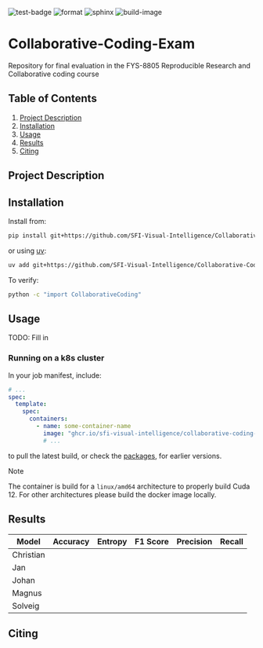 ![test-badge](https://github.com/SFI-Visual-Intelligence/Collaborative-Coding-Exam/actions/workflows/test.yml/badge.svg) ![format](https://github.com/SFI-Visual-Intelligence/Collaborative-Coding-Exam/actions/workflows/format.yml/badge.svg) ![sphinx](https://github.com/SFI-Visual-Intelligence/Collaborative-Coding-Exam/actions/workflows/sphinx.yml/badge.svg) ![build-image](https://github.com/SFI-Visual-Intelligence/Collaborative-Coding-Exam/actions/workflows/build-image.yml/badge.svg)

# Collaborative-Coding-Exam
Repository for final evaluation in the FYS-8805 Reproducible Research and Collaborative coding course

## **Table of Contents**  
1. [Project Description](#project-description)  
2. [Installation](#installation)  
3. [Usage](#usage)  
4. [Results](#results)  
5. [Citing](#citing)  

## Project Description


## Installation

Install from:

```sh
pip install git+https://github.com/SFI-Visual-Intelligence/Collaborative-Coding-Exam.git
```

or using [uv](https://docs.astral.sh/uv/):

```sh
uv add git+https://github.com/SFI-Visual-Intelligence/Collaborative-Coding-Exam.git
```

To verify:

```sh
python -c "import CollaborativeCoding"
```

## Usage

TODO: Fill in

### Running on a k8s cluster

In your job manifest, include:

```yaml
# ...
spec:
  template:
    spec:
      containers:
        - name: some-container-name
          image: "ghcr.io/sfi-visual-intelligence/collaborative-coding-exam:main"
          # ...
```

to pull the latest build, or check the [packages](https://github.com/SFI-Visual-Intelligence/Collaborative-Coding-Exam/pkgs/container/collaborative-coding-exam), for earlier versions.

> [!NOTE]
> The container is build for a `linux/amd64` architecture to properly build Cuda 12. For other architectures please build the docker image locally.


## Results

| Model     | Accuracy | Entropy | F1 Score | Precision | Recall |
|-----------|----------|---------|----------|-----------|--------|
| Christian |          |         |          |           |        |
| Jan       |          |         |          |           |        |
| Johan     |          |         |          |           |        |
| Magnus    |          |         |          |           |        |
| Solveig   |          |         |          |           |        |


## Citing
